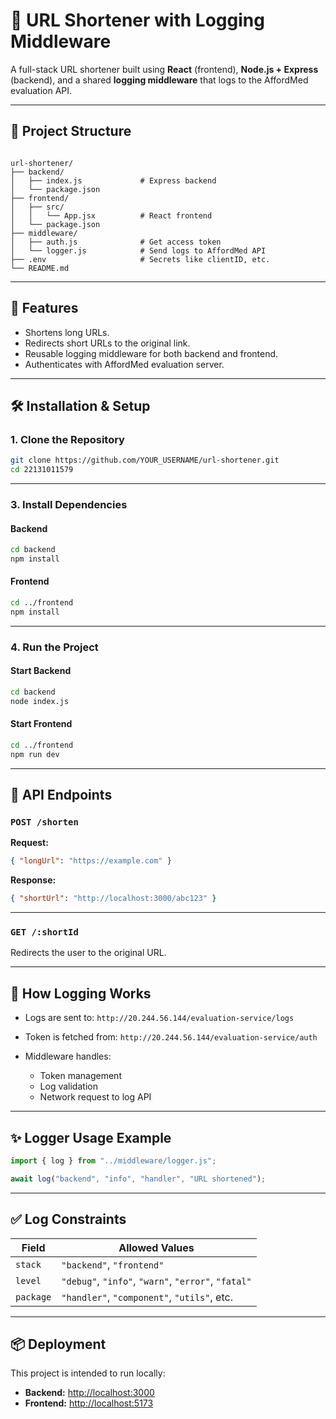 
# 🔗 URL Shortener with Logging Middleware

A full-stack URL shortener built using **React** (frontend), **Node.js + Express** (backend), and a shared **logging middleware** that logs to the AffordMed evaluation API.

---

## 📁 Project Structure

```

url-shortener/
├── backend/
│   ├── index.js             # Express backend
│   └── package.json
├── frontend/
│   ├── src/
│   │   └── App.jsx          # React frontend
│   └── package.json
├── middleware/
│   ├── auth.js              # Get access token
│   └── logger.js            # Send logs to AffordMed API
├── .env                     # Secrets like clientID, etc.
└── README.md

````

---

## 🚀 Features

- Shortens long URLs.
- Redirects short URLs to the original link.
- Reusable logging middleware for both backend and frontend.
- Authenticates with AffordMed evaluation server.

---

## 🛠️ Installation & Setup

### 1. Clone the Repository

```bash
git clone https://github.com/YOUR_USERNAME/url-shortener.git
cd 22131011579
````

---


### 3. Install Dependencies

#### Backend

```bash
cd backend
npm install
```

#### Frontend

```bash
cd ../frontend
npm install
```

---

### 4. Run the Project

#### Start Backend

```bash
cd backend
node index.js
```

#### Start Frontend

```bash
cd ../frontend
npm run dev
```

---

## 🔧 API Endpoints

### `POST /shorten`

**Request:**

```json
{ "longUrl": "https://example.com" }
```

**Response:**

```json
{ "shortUrl": "http://localhost:3000/abc123" }
```

---

### `GET /:shortId`

Redirects the user to the original URL.

---

## 🧠 How Logging Works

* Logs are sent to: `http://20.244.56.144/evaluation-service/logs`
* Token is fetched from: `http://20.244.56.144/evaluation-service/auth`
* Middleware handles:

  * Token management
  * Log validation
  * Network request to log API

---

## ✨ Logger Usage Example

```js
import { log } from "../middleware/logger.js";

await log("backend", "info", "handler", "URL shortened");
```

---

## ✅ Log Constraints

| Field     | Allowed Values                                      |
| --------- | --------------------------------------------------- |
| `stack`   | `"backend"`, `"frontend"`                           |
| `level`   | `"debug"`, `"info"`, `"warn"`, `"error"`, `"fatal"` |
| `package` | `"handler"`, `"component"`, `"utils"`, etc.         |

---

## 📦 Deployment

This project is intended to run locally:

* **Backend:** [http://localhost:3000](http://localhost:3000)
* **Frontend:** [http://localhost:5173](http://localhost:5173)




